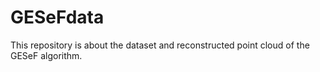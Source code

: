 # GESeFdata
This repository is about the dataset and reconstructed point cloud of the GESeF algorithm.

